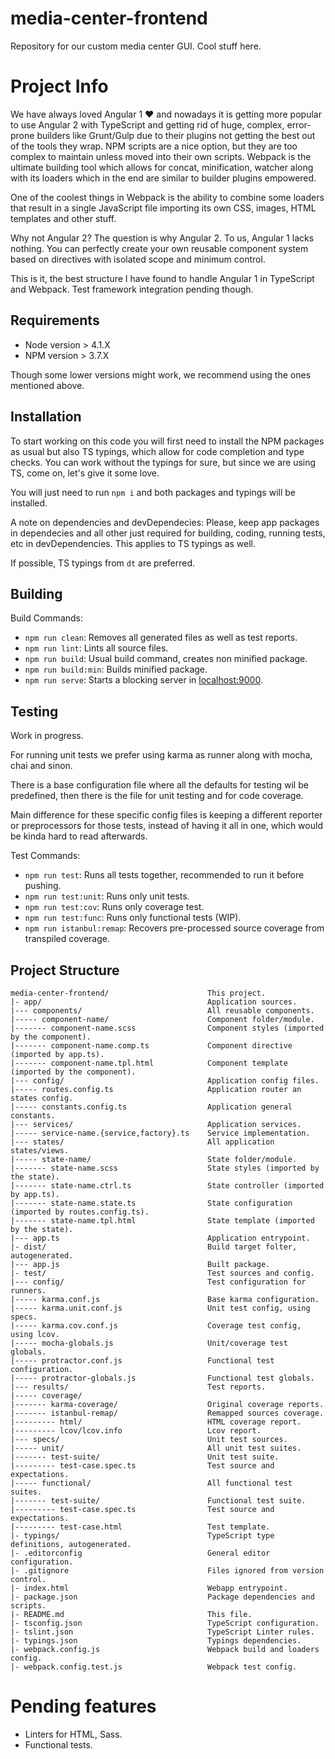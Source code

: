 # media-center-frontend

Repository for our custom media center GUI. Cool stuff here.

# Project Info

We have always loved Angular 1 ♥ and nowadays it is getting more popular to use
Angular 2 with TypeScript and getting rid of huge, complex, error-prone builders
like Grunt/Gulp due to their plugins not getting the best out of the tools they
wrap. NPM scripts are a nice option, but they are too complex to maintain
unless moved into their own scripts. Webpack is the ultimate building tool which
allows for concat, minification, watcher along with its loaders which in the end
are similar to builder plugins empowered.

One of the coolest things in Webpack is the ability to combine some loaders that
result in a single JavaScript file importing its own CSS, images, HTML templates
and other stuff.

Why not Angular 2? The question is why Angular 2. To us, Angular 1 lacks
nothing. You can perfectly create your own reusable component system based
on directives with isolated scope and minimum control.

This is it, the best structure I have found to handle Angular 1 in TypeScript and
Webpack. Test framework integration pending though.

## Requirements

- Node version > 4.1.X
- NPM version > 3.7.X

Though some lower versions might work, we recommend using the ones mentioned above.

## Installation

To start working on this code you will first need to install the NPM packages as
usual but also TS typings, which allow for code completion and type checks.
You can work without the typings for sure, but since we are using TS, come on,
let's give it some love.

You will just need to run `npm i` and both packages and typings will be installed.

A note on dependencies and devDependecies:
Please, keep app packages in dependecies and all other just required for building,
coding, running tests, etc in devDependencies.
This applies to TS typings as well.

If possible, TS typings from `dt` are preferred.

## Building

Build Commands:

- `npm run clean`: Removes all generated files as well as test reports.
- `npm run lint`: Lints all source files.
- `npm run build`: Usual build command, creates non minified package.
- `npm run build:min`: Builds minified package.
- `npm run serve`: Starts a blocking server in [localhost:9000](http://localhost:9000).

## Testing

Work in progress.

For running unit tests we prefer using karma as runner along with mocha,
chai and sinon.

There is a base configuration file where all the defaults for testing wil be
predefined, then there is the file for unit testing and for code coverage.

Main difference for these specific config files is keeping a different reporter
or preprocessors for those tests, instead of having it all in one, which would
be kinda hard to read afterwards.

Test Commands:

- `npm run test`: Runs all tests together, recommended to run it before pushing.
- `npm run test:unit`: Runs only unit tests.
- `npm run test:cov`: Runs only coverage test.
- `npm run test:func`: Runs only functional tests (WIP).
- `npm run istanbul:remap`: Recovers pre-processed source coverage from transpiled coverage.

## Project Structure

```
media-center-frontend/                      This project.
|- app/                                     Application sources.
|--- components/                            All reusable components.
|----- component-name/                      Component folder/module.
|------- component-name.scss                Component styles (imported by the component).
|------- component-name.comp.ts             Component directive (imported by app.ts).
|------- component-name.tpl.html            Component template (imported by the component).
|--- config/                                Application config files.
|----- routes.config.ts                     Application router an states config.
|----- constants.config.ts                  Application general constants.
|--- services/                              Application services.
|----- service-name.{service,factory}.ts    Service implementation.
|--- states/                                All application states/views.
|----- state-name/                          State folder/module.
|------- state-name.scss                    State styles (imported by the state).
|------- state-name.ctrl.ts                 State controller (imported by app.ts).
|------- state-name.state.ts                State configuration (imported by routes.config.ts).
|------- state-name.tpl.html                State template (imported by the state).
|--- app.ts                                 Application entrypoint.
|- dist/                                    Build target folter, autogenerated.
|--- app.js                                 Built package.
|- test/                                    Test sources and config.
|--- config/                                Test configuration for runners.
|----- karma.conf.js                        Base karma configuration.
|----- karma.unit.conf.js                   Unit test config, using specs.
|----- karma.cov.conf.js                    Coverage test config, using lcov.
|----- mocha-globals.js                     Unit/coverage test globals.
|----- protractor.conf.js                   Functional test configuration.
|----- protractor-globals.js                Functional test globals.
|--- results/                               Test reports.
|----- coverage/
|------- karma-coverage/                    Original coverage reports.
|------- istanbul-remap/                    Remapped sources coverage.
|--------- html/                            HTML coverage report.
|--------- lcov/lcov.info                   Lcov report.
|--- specs/                                 Unit test sources.
|----- unit/                                All unit test suites.
|------- test-suite/                        Unit test suite.
|--------- test-case.spec.ts                Test source and expectations.
|----- functional/                          All functional test suites.
|------- test-suite/                        Functional test suite.
|--------- test-case.spec.ts                Test source and expectations.
|--------- test-case.html                   Test template.
|- typings/                                 TypeScript type definitions, autogenerated.
|- .editorconfig                            General editor configuration.
|- .gitignore                               Files ignored from version control.
|- index.html                               Webapp entrypoint.
|- package.json                             Package dependencies and scripts.
|- README.md                                This file.
|- tsconfig.json                            TypeScript configuration.
|- tslint.json                              TypeScript Linter rules.
|- typings.json                             Typings dependencies.
|- webpack.config.js                        Webpack build and loaders config.
|- webpack.config.test.js                   Webpack test config.
```

# Pending features

- Linters for HTML, Sass.
- Functional tests.
